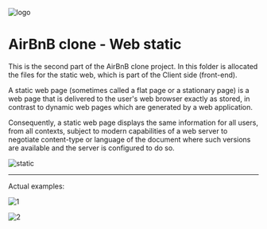 ![logo](https://camo.githubusercontent.com/12b6cdd2850c27109481daf20a2bb55c925160b60a4ee08ee3c90bfc9224acdb/68747470733a2f2f692e6962622e636f2f664739376348512f48626e622e706e67)
# AirBnB clone - Web static

This is the second part of the AirBnB clone project. In this folder is allocated the files for the static web, which is part of the Client side (front-end).

A static web page (sometimes called a flat page or a stationary page) is a web page that is delivered to the user's web browser exactly as stored, in contrast to dynamic web pages which are generated by a web application.

Consequently, a static web page displays the same information for all users, from all contexts, subject to modern capabilities of a web server to negotiate content-type or language of the document where such versions are available and the server is configured to do so.

![static](https://i.ibb.co/6gnFD7H/static.png)

___

Actual examples:

![1](https://i.ibb.co/wwfcDFM/hbnb.png)

![2](https://i.ibb.co/10ykFvK/hbnb2.png)

